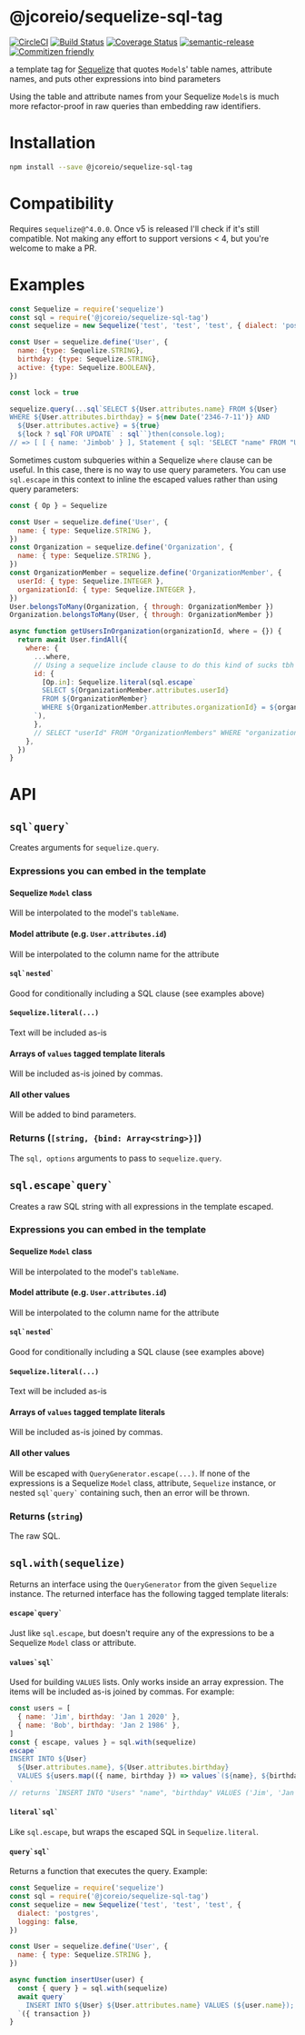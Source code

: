 # @jcoreio/sequelize-sql-tag

[![CircleCI](https://circleci.com/gh/jcoreio/sequelize-sql-tag)](https://circleci.com/gh/jcoreio/sequelize-sql-tag)
[![Build Status](https://travis-ci.org/jcoreio/sequelize-sql-tag.svg?branch=master)](https://travis-ci.org/jcoreio/sequelize-sql-tag)
[![Coverage Status](https://codecov.io/gh/jcoreio/sequelize-sql-tag/branch/master/graph/badge.svg)](https://codecov.io/gh/jcoreio/sequelize-sql-tag)
[![semantic-release](https://img.shields.io/badge/%20%20%F0%9F%93%A6%F0%9F%9A%80-semantic--release-e10079.svg)](https://github.com/semantic-release/semantic-release)
[![Commitizen friendly](https://img.shields.io/badge/commitizen-friendly-brightgreen.svg)](http://commitizen.github.io/cz-cli/)

a template tag for [Sequelize](docs.sequelizejs.com) that quotes `Model`s' table
names, attribute names, and puts other expressions into bind parameters

Using the table and attribute names from your Sequelize `Model`s is much more
refactor-proof in raw queries than embedding raw identifiers.

# Installation

```sh
npm install --save @jcoreio/sequelize-sql-tag
```

# Compatibility

Requires `sequelize@^4.0.0`. Once v5 is released I'll check if it's still
compatible. Not making any effort to support versions < 4, but you're welcome
to make a PR.

# Examples

```js
const Sequelize = require('sequelize')
const sql = require('@jcoreio/sequelize-sql-tag')
const sequelize = new Sequelize('test', 'test', 'test', { dialect: 'postgres', logging: false })

const User = sequelize.define('User', {
  name: {type: Sequelize.STRING},
  birthday: {type: Sequelize.STRING},
  active: {type: Sequelize.BOOLEAN},
})

const lock = true

sequelize.query(...sql`SELECT ${User.attributes.name} FROM ${User}
WHERE ${User.attributes.birthday} = ${new Date('2346-7-11')} AND
  ${User.attributes.active} = ${true}
  ${lock ? sql`FOR UPDATE` : sql``}then(console.log);
// => [ [ { name: 'Jimbob' } ], Statement { sql: 'SELECT "name" FROM "Users" WHERE "birthday" = $1 AND "active" = $2 FOR UPDATE' } ]
```

Sometimes custom subqueries within a Sequelize `where` clause can be useful.
In this case, there is no way to use query parameters. You can use
`sql.escape` in this context to inline the escaped values rather than using
query parameters:

```js
const { Op } = Sequelize

const User = sequelize.define('User', {
  name: { type: Sequelize.STRING },
})
const Organization = sequelize.define('Organization', {
  name: { type: Sequelize.STRING },
})
const OrganizationMember = sequelize.define('OrganizationMember', {
  userId: { type: Sequelize.INTEGER },
  organizationId: { type: Sequelize.INTEGER },
})
User.belongsToMany(Organization, { through: OrganizationMember })
Organization.belongsToMany(User, { through: OrganizationMember })

async function getUsersInOrganization(organizationId, where = {}) {
  return await User.findAll({
    where: {
      ...where,
      // Using a sequelize include clause to do this kind of sucks tbh
      id: {
        [Op.in]: Sequelize.literal(sql.escape`
        SELECT ${OrganizationMember.attributes.userId}
        FROM ${OrganizationMember}
        WHERE ${OrganizationMember.attributes.organizationId} = ${organizationId}
      `),
      },
      // SELECT "userId" FROM "OrganizationMembers" WHERE "organizationId" = 2
    },
  })
}
```

# API

## `` sql`query` ``

Creates arguments for `sequelize.query`.

### Expressions you can embed in the template

#### Sequelize `Model` class

Will be interpolated to the model's `tableName`.

#### Model attribute (e.g. `User.attributes.id`)

Will be interpolated to the column name for the attribute

#### `` sql`nested` ``

Good for conditionally including a SQL clause (see examples above)

#### `Sequelize.literal(...)`

Text will be included as-is

#### Arrays of `values` tagged template literals

Will be included as-is joined by commas.

#### All other values

Will be added to bind parameters.

### Returns (`[string, {bind: Array<string>}]`)

The `sql, options` arguments to pass to `sequelize.query`.

## `` sql.escape`query` ``

Creates a raw SQL string with all expressions in the template escaped.

### Expressions you can embed in the template

#### Sequelize `Model` class

Will be interpolated to the model's `tableName`.

#### Model attribute (e.g. `User.attributes.id`)

Will be interpolated to the column name for the attribute

#### `` sql`nested` ``

Good for conditionally including a SQL clause (see examples above)

#### `Sequelize.literal(...)`

Text will be included as-is

#### Arrays of `values` tagged template literals

Will be included as-is joined by commas.

#### All other values

Will be escaped with `QueryGenerator.escape(...)`. If none of the expressions
is a Sequelize `Model` class, attribute, `Sequelize` instance, or nested `` sql`query` `` containing
such, then an error will be thrown.

### Returns (`string`)

The raw SQL.

## `sql.with(sequelize)`

Returns an interface using the `QueryGenerator` from the given `Sequelize` instance.
The returned interface has the following tagged template literals:

#### `` escape`query` ``

Just like `sql.escape`, but doesn't require any of the expressions to be a Sequelize `Model` class
or attribute.

#### `` values`sql` ``

Used for building `VALUES` lists. Only works inside an array expression.
The items will be included as-is joined by commas. For example:

```js
const users = [
  { name: 'Jim', birthday: 'Jan 1 2020' },
  { name: 'Bob', birthday: 'Jan 2 1986' },
]
const { escape, values } = sql.with(sequelize)
escape`
INSERT INTO ${User}
  ${User.attributes.name}, ${User.attributes.birthday}
  VALUES ${users.map(({ name, birthday }) => values`(${name}, ${birthday})`)}
`
// returns `INSERT INTO "Users" "name", "birthday" VALUES ('Jim', 'Jan 1 2020'), ('Bob', 'Jan 2 1986')`
```

#### `` literal`sql` ``

Like `sql.escape`, but wraps the escaped SQL in `Sequelize.literal`.

#### `` query`sql` ``

Returns a function that executes the query. Example:

```js
const Sequelize = require('sequelize')
const sql = require('@jcoreio/sequelize-sql-tag')
const sequelize = new Sequelize('test', 'test', 'test', {
  dialect: 'postgres',
  logging: false,
})

const User = sequelize.define('User', {
  name: { type: Sequelize.STRING },
})

async function insertUser(user) {
  const { query } = sql.with(sequelize)
  await query`
    INSERT INTO ${User} ${User.attributes.name} VALUES (${user.name});
  `({ transaction })
}
```

